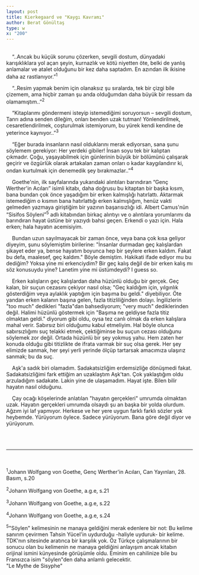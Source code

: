 ```yaml
---
layout: post
title: Kierkegaard ve "Kaygı Kavramı"
author: Berat Gönültaş
type: w
x: "200"
---
```

<br/>
&nbsp;&nbsp;&nbsp;&nbsp;“..Ancak bu küçük sorunu çözerken, sevgili dostum, dünyadaki karışıklıklara yol açan şeyin, kurnazlık ve kötü niyetten öte, belki de yanlış anlamalar ve atalet olduğunu bir kez daha saptadım. En azından ilk ikisine daha az rastlanıyor.”<sup>1</sup>

&nbsp;&nbsp;&nbsp;&nbsp;“..Resim yapmak benim için olanaksız şu sıralarda, tek bir çizgi bile çizemem, ama hiçbir zaman şu anda olduğumdan daha büyük bir ressam da olamamıştım..”<sup>2</sup>

&nbsp;&nbsp;&nbsp;&nbsp;“Kitaplarımı göndermeni isteyip istemediğimi soruyorsun – sevgili dostum, Tanrı adına senden dileğim, onları benden uzak tutman! Yönlendirilmek, cesaretlendirilmek, coşturulmak istemiyorum, bu yürek kendi kendine de yeterince kaynıyor..”<sup>3</sup>

&nbsp;&nbsp;&nbsp;&nbsp;“Eğer burada insanların nasıl olduklarını merak ediyorsan, sana şunu söylemem gerekiyor: Her yerdeki gibiler! İnsan soyu tek bir kalıptan çıkmadır. Çoğu, yaşayabilmek için günlerinin büyük bir bölümünü çalışarak geçirir ve özgürlük olarak artakalan zaman onları o kadar kaygılandırır ki, ondan kurtulmak için denemedik şey bırakmazlar..”<sup>4</sup>

&nbsp;&nbsp;&nbsp;&nbsp;Goethe'nin, ilk sayfalarında yukarıdaki alıntıları barındıran “Genç Werther'in Acıları” isimli kitabı, daha doğrusu bu kitaptan bir başka kısım, bana bundan çok önce yaşadığım bir erken kalmışlığı hatırlattı. Aktarmak istemediğim o kısmın bana hatırlattığı erken kalmışlığım, henüz vakti gelmeden yazmaya giriştiğim bir yazının başarısızlığı idi. Albert Camus'nün “Sisifos Söyleni”<sup>5</sup> adlı kitabından birkaç alıntıyı ve o alıntılara yorumlarımı da barındıran hayat üstüne bir yazıydı bahsi geçen. Erkendi o yazı için. Hala erken; hala hayatın acemisiyim.

&nbsp;&nbsp;&nbsp;&nbsp;Bundan uzun sayılmayacak bir zaman önce, veya bana çok kısa geliyor diyeyim, şunu söylemiştim birilerine: "İnsanlar durmadan geç kalışlardan şikayet eder ya, bense hayatım boyunca hep bir şeylere erken kaldım. Fakat bu defa, maalesef, geç kaldım." Böyle demiştim. Hakikati ifade ediyor mu bu dediğim? Yoksa yine mi erkenciydim? Bir geç kalış değil de bir erken kalış mı söz konusuydu yine? Lanetim yine mi üstümdeydi? I guess so.

&nbsp;&nbsp;&nbsp;&nbsp;Erken kalışların geç kalışlardan daha hüzünlü olduğu bir gerçek. Geç kalan, bir suçun cezasını çekiyor nasıl olsa; "Geç kaldığım için, yılgınlık gösterdiğim veya aylaklık yaptığım için başıma bu geldi." diyebiliyor. Öte yandan erken kalanın başına gelen, fazla titizliliğinden dolayı. İngilizlerin "too much" dedikleri "fazla"dan bahsediyorum; "very much" dediklerinden değil. Halimi hüzünlü göstermek için "Başıma ne geldiyse fazla titiz olmaktan geldi." diyorum gibi oldu, oysa tez canlı olmak da erken kalışlara mahal verir. Sabırsız biri olduğumu kabul etmeliyim. Hal böyle olunca sabırsızlığımı suç telakki etmek, çektiğiminse bu suçun cezası olduğunu söylemek zor değil. Ortada hüzünlü bir şey yokmuş yahu. Hem zaten her konuda olduğu gibi titizlikte de ifrata varmak bir suç olsa gerek. Her şey elimizde sanmak, her şeyi yerli yerinde ölçüp tartarsak amacımıza ulaşırız sanmak; bu da suç.

&nbsp;&nbsp;&nbsp;&nbsp;Aşk'a sadık biri olamadım. Sadakatsizliğim erdemsizliğe dönüşmedi fakat. Sadakatsizliğimi fark ettiğim an uzaklaştım Aşk'tan. Çok yaklaştığım oldu arzuladığım sadakate. Lakin yine de ulaşamadım. Hayat işte. Bilen bilir hayatın nasıl olduğunu.

&nbsp;&nbsp;&nbsp;&nbsp;Çay ocağı köşelerinde anlatılan "hayatın gerçekleri" umrumda olmaktan uzak. Hayatın gerçekleri umrumda olsaydı şu an başka bir yolda olurdum. Ağzım iyi laf yapmıyor. Herkese ve her yere uygun farklı farklı sözler yok heybemde. Yürüyorum öylece. Sadece yürüyorum. Bana göre değil diyor ve yürüyorum.

<br/>
<br/>

---

<br/>
<br/>
<sup>1</sup>Johann Wolfgang von Goethe, Genç Werther'in Acıları, Can Yayınları, 28. Basım, s.20

<sup>2</sup>Johann Wolfgang von Goethe, a.g.e, s.21

<sup>3</sup>Johann Wolfgang von Goethe, a.g.e, s.22

<sup>4</sup>Johann Wolfgang von Goethe, a.g.e, s.24

<sup>5</sup>"Söylen" kelimesinin ne manaya geldiğini merak edenlere bir not: Bu kelime sanırım çevirmen Tahsin Yücel'in uydurduğu -haliyle uyduruk- bir kelime. TDK'nın sitesinde aratınca bir karşılık yok. Öz Türkçe çalışmalarının bir sonucu olan bu kelimenin ne manaya geldiğini anlayışım ancak kitabın orijinal ismini künyesinde görüşümle oldu. Eminim en cahilinize bile bu Fransızca isim "söylen"den daha anlamlı gelecektir.  
"Le Mythe de Sisyphe"

